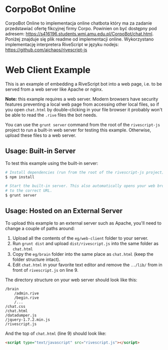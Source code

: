 # CorpoBot Online
CorpoBot Online to implementacja online chatbota który ma za zadanie przedstawiać ofertę fikcyjnej firmy Corpo.
Powinien on być dostępny pod adresem: https://s416196.students.wmi.amu.edu.pl/CorpoBot/chat.html.
Poniżej znajduje się plik readme od implementacji online.
Wykorzystano implementację interpretera RiveScript w języku nodejs:
https://github.com/aichaos/rivescript-js

# Web Client Example

This is an example of embedding a RiveScript bot into a web page, i.e. to be
served from a web server like Apache or nginx.

**Note:** this example requires a web server. Modern browsers have security
features preventing a local web page from accessing other local files, so if you
open `chat.html` by double-clicking in your file browser it probably won't be
able to read the `.rive` files the bot needs.

You can use the `grunt server` command from the root of the `rivescript-js`
project to run a built-in web server for testing this example. Otherwise,
upload these files to a web server.

## Usage: Built-in Server

To test this example using the built-in server:

```bash
# Install dependencies (run from the root of the rivescript-js project)
$ npm install

# Start the built-in server. This also automatically opens your web browser
# to the correct URL.
$ grunt server
```

## Usage: Hosted on an External Server

To upload this example to an external server such as Apache, you'll need to
change a couple of paths around:

1. Upload all the contents of the `eg/web-client` folder to your server.
2. Run `grunt dist` and upload `dist/rivescript.js` into the same folder as
   `chat.html`
3. Copy the `eg/brain` folder into the same place as `chat.html` (keep the
   folder structure intact).
4. Edit `chat.html` in your favorite text editor and remove the `../lib/` from
   in front of `rivescript.js` on line 9.

The directory structure on your web server should look like this:

```
/brain
    /admin.rive
    /begin.rive
    /...
/chat.css
/chat.html
/datadumper.js
/jquery-1.7.2.min.js
/rivescript.js
```

And the top of `chat.html` (line 9) should look like:

```html
<script type="text/javascript" src="rivescript.js"></script>
```
